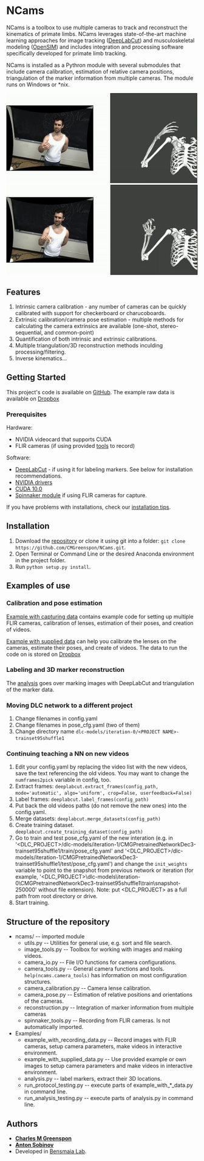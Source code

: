 # NCams

NCams is a toolbox to use multiple cameras to track and reconstruct the kinematics of primate limbs. NCams leverages state-of-the-art machine learning approaches for image tracking ([DeepLabCut](http://www.mousemotorlab.org/deeplabcut)) and musculoskeletal modeling ([OpenSIM](https://simtk-confluence.stanford.edu:8443/display/OpenSim/OpenSim+Documentation)) and includes integration and processing software specifically developed for primate limb tracking.

NCams is installed as a Pythron module with several submodules that include camera calibration, estimation of relative camera positions, triangulation of the marker information from multiple cameras. The module runs on Windows or *nix.

![Dr. Greenspon eating a marshmellow](images/marshmallow_cropped.gif) ![Dr. Greenspon writing](images/pen_cropped.gif)

## Features
1. Intrinsic camera calibration - any number of cameras can be quickly calibrated with support for checkerboard or charucoboards. 
2. Extrinsic calibration/camera pose estimation - multiple methods for calculating the camera extrinsics are available (one-shot, stereo-sequential, and common-point)
3. Quantification of both intrinsic and extrinsic calibrations.
4. Multiple triangulation/3D reconstruction methods inculding processing/filtering.
5. Inverse kinematics...

## Getting Started

This project's code is available on [GitHub](https://github.com/CMGreenspon/NCams). The example raw data is available on [Dropbox](???)

### Prerequisites

Hardware:
- NVIDIA videocard that supports CUDA
- FLIR cameras (if using provided [tools](ncams/spinnaker_tools.py) to record)

Software:
- [DeepLabCut](https://github.com/AlexEMG/DeepLabCut/blob/master/docs/installation.md) - if using it for labeling markers. See below for installation recommendations.
 - [NVIDIA drivers](https://www.nvidia.com/download/index.aspx)
 - [CUDA 10.0](https://developer.nvidia.com/cuda-downloads)
- [Spinnaker module](https://flir.app.boxcn.net/v/SpinnakerSDK/folder/68522911814) if using FLIR cameras for capture.

If you have problems with installations, check our [installation tips](INSTALLATION.md).

## Installation

1. Download the [repository](https://github.com/CMGreenspon/NCams) or clone it using git into a folder: `git clone https://github.com/CMGreenspon/NCams.git`.
2. Open Terminal or Command Line or the desired Anaconda environment in the project folder.
3. Run `python setup.py install`.

## Examples of use

### Calibration and pose estimation

[Example with capturing data](Examples/example_with_recording_data.py) contains example code for setting up multiple FLIR cameras, calibration of lenses, estimation of their poses, and creation of videos.

[Example with supplied data](Examples/example_with_supplied_data.py) can help you calibrate the lenses on the cameras, estimate their poses, and create of videos. The data to run the code on is stored on [Dropbox](???)

### Labeling and 3D marker reconstruction

The [analysis](Examples/analysis.py) goes over marking images with DeepLabCut and triangulation of the marker data.

### Moving DLC network to a different project

1. Change filenames in config.yaml
2. Change filenames in pose_cfg.yaml (two of them)
3. Change directory name `dlc-models/iteration-0/<PROJECT NAME>-trainset95shuffle1`

### Continuing teaching a NN on new videos

1. Edit your config.yaml by replacing the video list with the new videos, save the text referencing the old videos. You may want to change the `numframes2pick` variable in config, too.
2. Extract frames: `deeplabcut.extract_frames(config_path, mode='automatic', algo='uniform', crop=False, userfeedback=False)`
3. Label frames: `deeplabcut.label_frames(config_path)`
4. Put back the old videos paths (do not remove the new ones) into the config.yaml.
5. Merge datasets: `deeplabcut.merge_datasets(config_path)`
6. Create training dataset. `deeplabcut.create_training_dataset(config_path)`
7. Go to train and test pose_cfg.yaml of the new interation (e.g. in '<DLC_PROJECT>/dlc-models/iteration-1/CMGPretrainedNetworkDec3-trainset95shuffle1/train/pose_cfg.yaml' and '<DLC_PROJECT>/dlc-models/iteration-1/CMGPretrainedNetworkDec3-trainset95shuffle1/test/pose_cfg.yaml') and change the `init_weights` variable to point to the snapshot from previous network or iteration (for example, '<DLC_PROJECT>\dlc-models\iteration-0\CMGPretrainedNetworkDec3-trainset95shuffle1\train\snapshot-250000' without file extension).
Note: put <DLC_PROJECT> as a full path from root directory or drive.
8. Start training.


## Structure of the repository

- ncams/ -- imported module
    + utils.py -- Utilities for general use, e.g. sort and file search.
    + image_tools.py -- Toolbox for working with images and making videos.
    + camera_io.py -- File I/O functions for camera configurations.
    + camera_tools.py -- General camera functions and tools. `help(ncams.camera_tools)` has information on most configuration structures.
    + camera_calibration.py -- Camera lense calibration.
    + camera_pose.py -- Estimation of relative positions and orientations of the cameras.
    + reconstruction.py -- Integration of marker information from multiple cameras
    + spinnaker_tools.py -- Recording from FLIR cameras. Is not automatically imported.
- Examples/
    + example_with_recording_data.py -- Record images with FLIR cameras, setup camera parameters, make videos in interactive environment.
    + example_with_supplied_data.py -- Use provided example or own images to setup camera parameters and make videos in interactive environment.
    + analysis.py -- label markers, extract their 3D locations.
    + run_protocol_testing.py -- execute parts of example_with_*_data.py in command line.
    + run_analysis_testing.py -- execute parts of analysis.py in command line.


## Authors

- [**Charles M Greenspon**](https://github.org/CMGreenspon)
- [**Anton Sobinov**](https://github.org/nishbo)
- Developed in [Bensmaia Lab](http://bensmaialab.org/).

